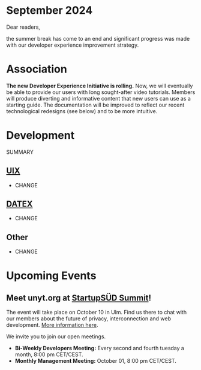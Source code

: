 # September 2024

Dear readers,

the summer break has come to an end and significant progress was made with our developer experience improvement strategy.

# Association

**The new Developer Experience Initiative is rolling.** Now, we will eventually be able to provide our users with long sought-after
video tutorials. Members will produce diverting and informative content that new users can use as a starting guide. The documentation
will be improved to reflect our recent technological redesigns (see below) and to be more intuitive.

# Development
SUMMARY

## [UIX](https://github.com/unyt-org/uix/pulls?q=is:closed%20created:2024-08-01..2024-08-31)
* CHANGE

## [DATEX](https://github.com/unyt-org/datex-core-js-legacy/pulls?q=is:closed%20created:2024-08-01..2024-08-31)
* CHANGE

## Other
* CHANGE

# Upcoming Events 

## Meet unyt.org at [StartupSÜD Summit](https://startupsued.de/summit/)!
The event will take place on October 10 in Ulm. Find us there to chat with our members about the future of privacy,
interconnection and web development. [More information here](https://startupsued.de/summit/).

We invite you to join our open meetings.

* **Bi-Weekly Developers Meeting:** Every second and fourth tuesday a month, 8:00 pm CET/CEST.
* **Monthly Management Meeting:** October 01, 8:00 pm CET/CEST.
